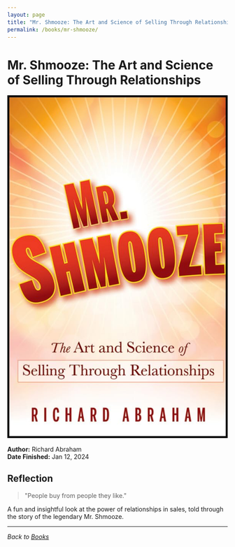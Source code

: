 ```yaml
---
layout: page
title: "Mr. Shmooze: The Art and Science of Selling Through Relationships"
permalink: /books/mr-shmooze/
---
```


# Mr. Shmooze: The Art and Science of Selling Through Relationships

![Mr. Shmooze cover](/assets/assets/images/books/mr-shmooze.jpg)

**Author:** Richard Abraham  
**Date Finished:** Jan 12, 2024

## Reflection

> "People buy from people they like."

A fun and insightful look at the power of relationships in sales, told through the story of the legendary Mr. Shmooze.

---

*Back to [Books](/books)* 